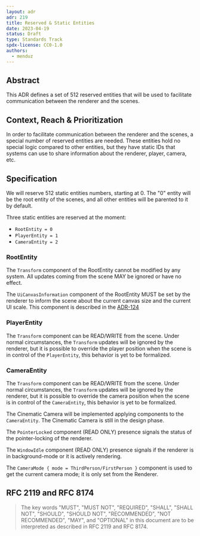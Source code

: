 ```yaml
---
layout: adr
adr: 219
title: Reserved & Static Entities
date: 2023-04-19
status: Draft
type: Standards Track
spdx-license: CC0-1.0
authors:
  - menduz
---
```


## Abstract

This ADR defines a set of 512 reserved entities that will be used to facilitate communication between the renderer and the scenes.

## Context, Reach & Prioritization

In order to facilitate communication between the renderer and the scenes, a special number of reserved entities are needed. These entities hold no special logic compared to other entities, but they have static IDs that systems can use to share information about the renderer, player, camera, etc.

## Specification

We will reserve 512 static entities numbers, starting at 0. The "0" entity will be the root entity of the scenes, and all other entities will be parented to it by default.

Three static entities are reserved at the moment:

- `RootEntity = 0`
- `PlayerEntity = 1`
- `CameraEntity = 2`

### RootEntity

The `Transform` component of the RootEntity cannot be modified by any system. All updates coming from the scene MAY be ignored or have no effect.

The `UiCanvasInformation` component of the RootEntity MUST be set by the renderer to inform the scene about the current canvas size and the current UI scale. This component is described in the [ADR-124](/adr/ADR-124)

### PlayerEntity

The `Transform` component can be READ/WRITE from the scene. Under normal circumstances, the `Transform` updates will be ignored by the renderer, but it is possible to override the player position when the scene is in control of the `PlayerEntity`, this behavior is yet to be formalized.

### CameraEntity

The `Transform` component can be READ/WRITE from the scene. Under normal circumstances, the `Transform` updates will be ignored by the renderer, but it is possible to override the camera position when the scene is in control of the `CameraEntity`, this behavior is yet to be formalized.

The Cinematic Camera will be implemented applying components to the `CameraEntity`. The Cinematic Camera is still in the design phase.

The `PointerLocked` component (READ ONLY) presence signals the status of the pointer-locking of the renderer.

The `WindowIdle` component (READ ONLY) presence signals if the renderer is in background-mode or it is actively rendering.

The `CameraMode { mode = ThirdPerson/FirstPerson }` component is used to get the current camera mode; it is only set from the Renderer.

## RFC 2119 and RFC 8174

> The key words "MUST", "MUST NOT", "REQUIRED", "SHALL", "SHALL NOT", "SHOULD", "SHOULD NOT", "RECOMMENDED", "NOT RECOMMENDED", "MAY", and "OPTIONAL" in this document are to be interpreted as described in RFC 2119 and RFC 8174.
